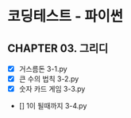 # 코딩테스트 - 파이썬
## CHAPTER 03. 그리디
- [x] 거스름돈 3-1.py
- [x] 큰 수의 법칙 3-2.py
- [x] 숫자 카드 게임 3-3.py
- [] 1이 될때까지 3-4.py
